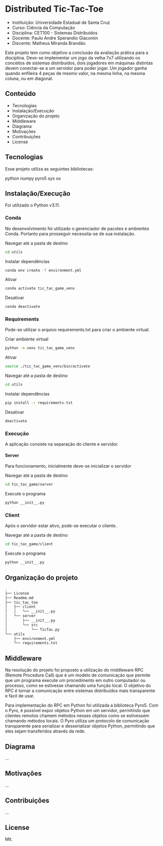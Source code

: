 # Distributed Tic-Tac-Toe

- Instituição: Universidade Estadual de Santa Cruz
- Curso: Ciência da Computação
- Disciplina: CET100 - Sistemas Distribuídos
- Docente: Paulo Andre Sperandio Giacomin
- Discente: Matheus Miranda Brandão

Este projeto tem como objetivo a conclusão da avaliação prática para a disciplina. Deve-se implementar um jogo da velha 7x7 utilizando os conceitos de sistemas distribuídos, dois jogadores em máquinas distintas devem conectar-se a um servidor para poder jogar. Um jogador ganha quando enfileira 4 peças de mesmo valor, na mesma linha, na mesma coluna, ou em diagonal.

## Conteúdo
- Tecnologias
- Instalação/Execução
- Organização do projeto
- Middleware
- Diagrama
- Motivações
- Contribuições
- License

## Tecnologias
Esse projeto utiliza as seguintes bibliotecas:

python
numpy
pyro5
sys
os

## Instalação/Execução
Foi utilizado o Python v3.11.

### Conda
No desenvolvimento foi utilizado o gerenciador de pacotes e ambientes Conda. Portanto para prosseguir necessita-se de sua instalação.

Navegar até a pasta de destino
```sh
cd utils
```

Instalar dependências
```sh
conda env create -f environment.yml
```

Ativar
```sh
conda activate tic_tac_game_venv
```

Desativar
```sh
conda deactivate
```

### Requirements
Pode-se utilizar o arquivo requirements.txt para criar o ambiente virtual.

Criar ambiente virtual
```sh
python -m venv tic_tac_game_venv
```

Ativar
```sh
source ./tic_tac_game_venv/bin/activate
```

Navegar até a pasta de destino
```sh
cd utils
```

Instalar dependências
```sh
pip install -r requirements.txt
```

Desativar
```sh
deactivate
```

### Execução
A aplicação consiste na separação do cliente e servidor.

#### Server
Para funcionamento, inicialmente deve-se inicializar o servidor

Navegar até a pasta de destino
```sh
cd tic_tac_game/server
```

Execute o programa
```sh
python __init__.py
```

### Client
Após o servidor estar ativo, pode-se executar o cliente.

Navegar até a pasta de destino
```sh
cd tic_tac_game/client
```

Execute o programa
```sh
python __init__.py
```

## Organização do projeto

```sh
.
├── License
├── Readme.md
├── tic_tac_toe
│   ├── client
│   │   └── __init__.py
│   └── server
│       ├── __init__.py
│       └── src
│           └── TicTac.py
└── utils
    ├── environment.yml
    └── requirements.txt
```

## Middleware
Na resolução do projeto foi proposto a utilização do middleware RPC (Remote Procedure Call) que é um modelo de comunicação que permite que um programa execute um procedimento em outro computador ou processo, como se estivesse chamando uma função local. O objetivo do RPC é tornar a comunicação entre sistemas distribuídos mais transparente e fácil de usar.

Para implementação do RPC em Python foi utilizada a biblioteca Pyro5. Com o Pyro, é possível expor objetos Python em um servidor, permitindo que clientes remotos chamem métodos nesses objetos como se estivessem chamando métodos locais. O Pyro utiliza um protocolo de comunicação transparente para serializar e desserializar objetos Python, permitindo que eles sejam transferidos através da rede.

## Diagrama
...

## Motivações
...
## Contribuições
...

## License
Mit.